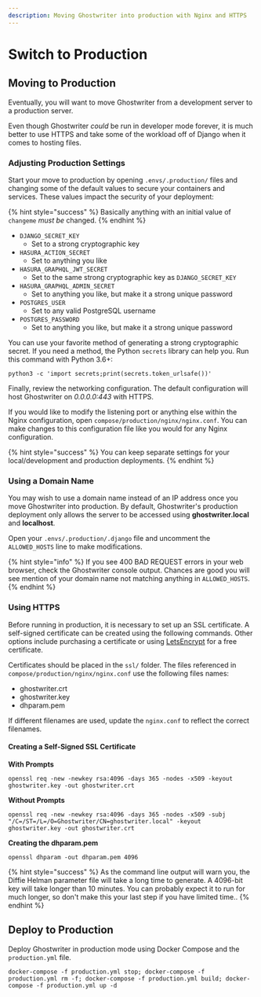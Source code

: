 ```yaml
---
description: Moving Ghostwriter into production with Nginx and HTTPS
---
```


# Switch to Production

## Moving to Production

Eventually, you will want to move Ghostwriter from a development server to a production server.

Even though Ghostwriter _could_ be run in developer mode forever, it is much better to use HTTPS and take some of the workload off of Django when it comes to hosting files.

### Adjusting Production Settings

Start your move to production by opening `.envs/.production/` files and changing some of the default values to secure your containers and services. These values impact the security of your deployment:

{% hint style="success" %}
Basically anything with an initial value of `changeme` _must be_ changed.
{% endhint %}

* `DJANGO_SECRET_KEY`
  * Set to a strong cryptographic key
* `HASURA_ACTION_SECRET`
  * Set to anything you like
* `HASURA_GRAPHQL_JWT_SECRET`
  * Set to the same strong cryptographic key as `DJANGO_SECRET_KEY`
* `HASURA_GRAPHQL_ADMIN_SECRET`
  * Set to anything you like, but make it a strong unique password
* `POSTGRES_USER`
  * Set to any valid PostgreSQL username
* `POSTGRES_PASSWORD`
  * Set to anything you like, but make it a strong unique password

You can use your favorite method of generating a strong cryptographic secret. If you need a method, the Python `secrets` library can help you. Run this command with Python 3.6+:

`python3 -c 'import secrets;print(secrets.token_urlsafe())'`

Finally, review the networking configuration. The default configuration will host Ghostwriter on _0.0.0.0:443_ with HTTPS.

If you would like to modify the listening port or anything else within the Nginx configuration, open `compose/production/nginx/nginx.conf`. You can make changes to this configuration file like you would for any Nginx configuration.

{% hint style="success" %}
You can keep separate settings for your local/development and production deployments.
{% endhint %}

### Using a Domain Name

You may wish to use a domain name instead of an IP address once you move Ghostwriter into production. By default, Ghostwriter's production deployment only allows the server to be accessed using **ghostwriter.local** and **localhost**.

Open your `.envs/.production/.django` file and uncomment the `ALLOWED_HOSTS` line to make modifications.

{% hint style="info" %}
If you see 400 BAD REQUEST errors in your web browser, check the Ghostwriter console output. Chances are good you will see mention of your domain name not matching anything in `ALLOWED_HOSTS`.
{% endhint %}

### Using HTTPS

Before running in production, it is necessary to set up an SSL certificate. A self-signed certificate can be created using the following commands. Other options include purchasing a certificate or using [LetsEncrypt](https://letsencrypt.org) for a free certificate.

Certificates should be placed in the `ssl/` folder. The files referenced in `compose/production/nginx/nginx.conf` use the following files names:

* ghostwriter.crt
* ghostwriter.key
* dhparam.pem

If different filenames are used, update the `nginx.conf` to reflect the correct filenames.

#### Creating a Self-Signed SSL Certificate

**With Prompts**

```
openssl req -new -newkey rsa:4096 -days 365 -nodes -x509 -keyout ghostwriter.key -out ghostwriter.crt
```

**Without Prompts**

```
openssl req -new -newkey rsa:4096 -days 365 -nodes -x509 -subj "/C=/ST=/L=/O=Ghostwriter/CN=ghostwriter.local" -keyout ghostwriter.key -out ghostwriter.crt
```

**Creating the dhparam.pem**

```
openssl dhparam -out dhparam.pem 4096
```

{% hint style="success" %}
As the command line output will warn you, the Diffie Helman parameter file will take a long time to generate. A 4096-bit key will take longer than 10 minutes. You can probably expect it to run for much longer, so don't make this your last step if you have limited time..
{% endhint %}

## Deploy to Production

Deploy Ghostwriter in production mode using Docker Compose and the `production.yml` file.

`docker-compose -f production.yml stop; docker-compose -f production.yml rm -f; docker-compose -f production.yml build; docker-compose -f production.yml up -d`
